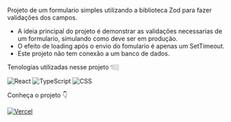 Projeto de um formulario simples utilizando a biblioteca Zod para fazer validações dos campos.

- A ideia principal do projeto é demonstrar as validações necessarias de um formulario, simulando como deve ser em produção.
- O efeito de loading após o envio do fomulario é apenas um SetTimeout.
- Este projeto não tem conexão a um banco de dados.


Tenologias utilizadas nesse projeto 👇🏼

![React](https://img.shields.io/badge/React-20232A?style=for-the-badge&logo=react&logoColor=61DAFB)
![TypeScript](https://img.shields.io/badge/TypeScript-007ACC?style=for-the-badge&logo=typescript&logoColor=white)
![CSS](https://img.shields.io/badge/CSS3-1572B6?style=for-the-badge&logo=css3&logoColor=white)

Conheça o projeto 👇

[![Vercel](https://img.shields.io/badge/Vercel-000000?style=for-the-badge&logo=vercel&logoColor=white)](https://forms-zod.vercel.app/)

  
